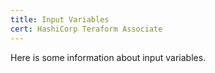 ```yaml
---
title: Input Variables
cert: HashiCorp Teraform Associate
---
```

Here is some information about input variables.
